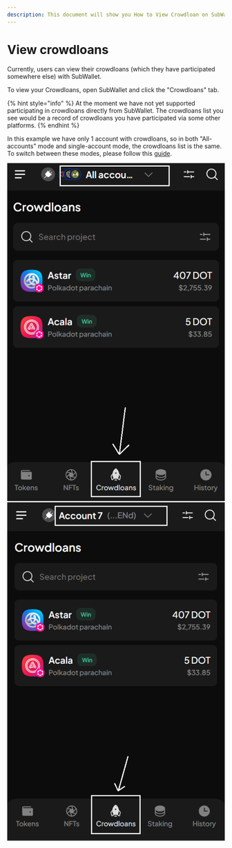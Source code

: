 ```yaml
---
description: This document will show you How to View Crowdloan on SubWallet.
---
```


# View crowdloans

Currently, users can view their crowdloans (which they have participated somewhere else) with SubWallet.

To view your Crowdloans, open SubWallet and click the "Crowdloans" tab.&#x20;

{% hint style="info" %}
At the moment we have not yet supported participating in crowdloans directly from SubWallet. The crowdloans list you see would be a record of crowdloans you have participated via some other platforms.&#x20;
{% endhint %}

In this example we have only 1 account with crowdloans, so in both "All-accounts" mode and single-account mode, the crowdloans list is the same. To switch between these modes, please follow this [guide](account-management/switch-between-accounts-and-change-account-name.md).

![](<../.gitbook/assets/image (186) (1) (1).png>) ![](<../.gitbook/assets/image (176) (1) (1) (1).png>)


